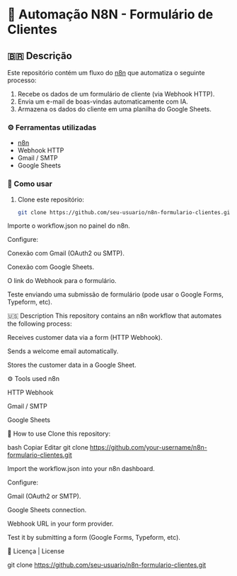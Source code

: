 # 🧩 Automação N8N - Formulário de Clientes

## 🇧🇷 Descrição

Este repositório contém um fluxo do [n8n](https://n8n.io) que automatiza o seguinte processo:

1. Recebe os dados de um formulário de cliente (via Webhook HTTP).
2. Envia um e-mail de boas-vindas automaticamente com IA.
3. Armazena os dados do cliente em uma planilha do Google Sheets.

### ⚙️ Ferramentas utilizadas

- [n8n](https://n8n.io/)
- Webhook HTTP
- Gmail / SMTP
- Google Sheets

### 🚀 Como usar

1. Clone este repositório:
   ```bash
   git clone https://github.com/seu-usuario/n8n-formulario-clientes.git
  Importe o workflow.json no painel do n8n.

Configure:

Conexão com Gmail (OAuth2 ou SMTP).

Conexão com Google Sheets.

O link do Webhook para o formulário.

Teste enviando uma submissão de formulário (pode usar o Google Forms, Typeform, etc).


🇺🇸 Description
This repository contains an n8n workflow that automates the following process:

Receives customer data via a form (HTTP Webhook).

Sends a welcome email automatically.

Stores the customer data in a Google Sheet.

⚙️ Tools used
n8n

HTTP Webhook

Gmail / SMTP

Google Sheets

🚀 How to use
Clone this repository:

bash
Copiar
Editar
git clone https://github.com/your-username/n8n-formulario-clientes.git

Import the workflow.json into your n8n dashboard.

Configure:

Gmail (OAuth2 or SMTP).

Google Sheets connection.

Webhook URL in your form provider.

Test it by submitting a form (Google Forms, Typeform, etc).

📄 Licença | License

git clone https://github.com/seu-usuario/n8n-formulario-clientes.git

